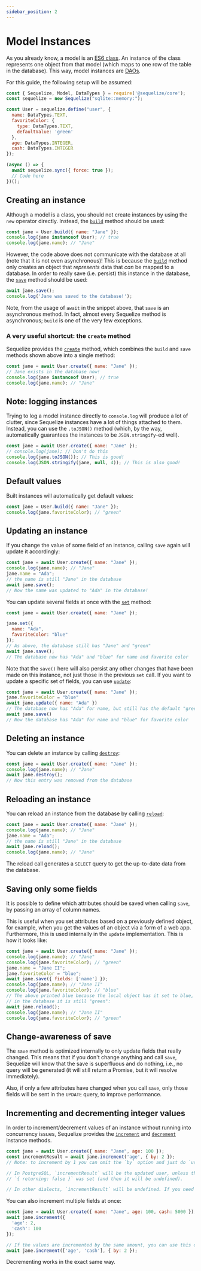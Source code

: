 ```yaml
---
sidebar_position: 2
---
```


# Model Instances

As you already know, a model is an [ES6 class](https://developer.mozilla.org/en-US/docs/Web/JavaScript/Reference/Classes). An instance of the class represents one object from that model (which maps to one row of the table in the database). This way, model instances are [DAOs](https://en.wikipedia.org/wiki/Data_access_object).

For this guide, the following setup will be assumed:

```js
const { Sequelize, Model, DataTypes } = require('@sequelize/core');
const sequelize = new Sequelize("sqlite::memory:");

const User = sequelize.define("user", {
  name: DataTypes.TEXT,
  favoriteColor: {
    type: DataTypes.TEXT,
    defaultValue: 'green'
  },
  age: DataTypes.INTEGER,
  cash: DataTypes.INTEGER
});

(async () => {
  await sequelize.sync({ force: true });
  // Code here
})();
```

## Creating an instance

Although a model is a class, you should not create instances by using the `new` operator directly. Instead, the [`build`](pathname:///api/v7/classes/Model.html#build) method should be used:

```js
const jane = User.build({ name: "Jane" });
console.log(jane instanceof User); // true
console.log(jane.name); // "Jane"
```

However, the code above does not communicate with the database at all (note that it is not even asynchronous)! This is because the [`build`](pathname:///api/v7/classes/Model.html#build) method only creates an object that *represents* data that *can* be mapped to a database. In order to really save (i.e. persist) this instance in the database, the [`save`](pathname:///api/v7/classes/Model.html#save) method should be used:

```js
await jane.save();
console.log('Jane was saved to the database!');
```

Note, from the usage of `await` in the snippet above, that `save` is an asynchronous method. In fact, almost every Sequelize method is asynchronous; `build` is one of the very few exceptions.

### A very useful shortcut: the `create` method

Sequelize provides the [`create`](pathname:///api/v7/classes/Model.html#create) method, which combines the `build` and `save` methods shown above into a single method:

```js
const jane = await User.create({ name: "Jane" });
// Jane exists in the database now!
console.log(jane instanceof User); // true
console.log(jane.name); // "Jane"
```

## Note: logging instances

Trying to log a model instance directly to `console.log` will produce a lot of clutter, since Sequelize instances have a lot of things attached to them. Instead, you can use the `.toJSON()` method (which, by the way, automatically guarantees the instances to be `JSON.stringify`-ed well).

```js
const jane = await User.create({ name: "Jane" });
// console.log(jane); // Don't do this
console.log(jane.toJSON()); // This is good!
console.log(JSON.stringify(jane, null, 4)); // This is also good!
```

## Default values

Built instances will automatically get default values:

```js
const jane = User.build({ name: "Jane" });
console.log(jane.favoriteColor); // "green"
```

## Updating an instance

If you change the value of some field of an instance, calling `save` again will update it accordingly:

```js
const jane = await User.create({ name: "Jane" });
console.log(jane.name); // "Jane"
jane.name = "Ada";
// the name is still "Jane" in the database
await jane.save();
// Now the name was updated to "Ada" in the database!
```

You can update several fields at once with the [`set`](pathname:///api/v7/classes/Model.html#set) method:

```js
const jane = await User.create({ name: "Jane" });

jane.set({
  name: "Ada",
  favoriteColor: "blue"
});
// As above, the database still has "Jane" and "green"
await jane.save();
// The database now has "Ada" and "blue" for name and favorite color
```

Note that the `save()` here will also persist any other changes that have been made on this instance, not just those in the previous `set` call. If you want to update a specific set of fields, you can use [`update`](pathname:///api/v7/classes/Model.html#update):

```js
const jane = await User.create({ name: "Jane" });
jane.favoriteColor = "blue"
await jane.update({ name: "Ada" })
// The database now has "Ada" for name, but still has the default "green" for favorite color
await jane.save()
// Now the database has "Ada" for name and "blue" for favorite color
```

## Deleting an instance

You can delete an instance by calling [`destroy`](pathname:///api/v7/classes/Model.html#destroy):

```js
const jane = await User.create({ name: "Jane" });
console.log(jane.name); // "Jane"
await jane.destroy();
// Now this entry was removed from the database
```

## Reloading an instance

You can reload an instance from the database by calling [`reload`](pathname:///api/v7/classes/Model.html#reload):

```js
const jane = await User.create({ name: "Jane" });
console.log(jane.name); // "Jane"
jane.name = "Ada";
// the name is still "Jane" in the database
await jane.reload();
console.log(jane.name); // "Jane"
```

The reload call generates a `SELECT` query to get the up-to-date data from the database.

## Saving only some fields

It is possible to define which attributes should be saved when calling `save`, by passing an array of column names.

This is useful when you set attributes based on a previously defined object, for example, when you get the values of an object via a form of a web app. Furthermore, this is used internally in the `update` implementation. This is how it looks like:

```js
const jane = await User.create({ name: "Jane" });
console.log(jane.name); // "Jane"
console.log(jane.favoriteColor); // "green"
jane.name = "Jane II";
jane.favoriteColor = "blue";
await jane.save({ fields: ['name'] });
console.log(jane.name); // "Jane II"
console.log(jane.favoriteColor); // "blue"
// The above printed blue because the local object has it set to blue, but
// in the database it is still "green":
await jane.reload();
console.log(jane.name); // "Jane II"
console.log(jane.favoriteColor); // "green"
```

## Change-awareness of save

The `save` method is optimized internally to only update fields that really changed. This means that if you don't change anything and call `save`, Sequelize will know that the save is superfluous and do nothing, i.e., no query will be generated (it will still return a Promise, but it will resolve immediately).

Also, if only a few attributes have changed when you call `save`, only those fields will be sent in the `UPDATE` query, to improve performance.

## Incrementing and decrementing integer values

In order to increment/decrement values of an instance without running into concurrency issues, Sequelize provides the [`increment`](pathname:///api/v7/classes/Model.html#increment) and [`decrement`](pathname:///api/v7/classes/Model.html#decrement) instance methods.

```js
const jane = await User.create({ name: "Jane", age: 100 });
const incrementResult = await jane.increment('age', { by: 2 });
// Note: to increment by 1 you can omit the `by` option and just do `user.increment('age')`

// In PostgreSQL, `incrementResult` will be the updated user, unless the option
// `{ returning: false }` was set (and then it will be undefined).

// In other dialects, `incrementResult` will be undefined. If you need the updated instance, you will have to call `user.reload()`.
```

You can also increment multiple fields at once:

```js
const jane = await User.create({ name: "Jane", age: 100, cash: 5000 });
await jane.increment({
  'age': 2,
  'cash': 100
});

// If the values are incremented by the same amount, you can use this other syntax as well:
await jane.increment(['age', 'cash'], { by: 2 });
```

Decrementing works in the exact same way.
